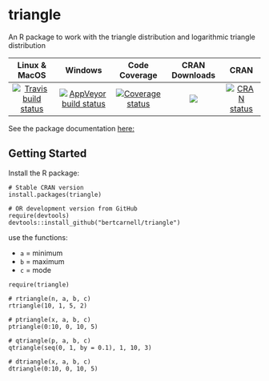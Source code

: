 # triangle
An R package to work with the triangle distribution and logarithmic triangle distribution

|Linux & MacOS|Windows|Code Coverage|CRAN Downloads|CRAN|
|:---:|:---:|:---:|:---:|:---:|
|[![Travis build status](https://travis-ci.org/bertcarnell/triangle.svg?branch=master)](https://travis-ci.org/bertcarnell/triangle)|[![AppVeyor build status](https://ci.appveyor.com/api/projects/status/github/bertcarnell/triangle?branch=master&svg=true)](https://ci.appveyor.com/project/bertcarnell/triangle)|[![Coverage status](https://codecov.io/gh/bertcarnell/triangle/branch/master/graph/badge.svg)](https://codecov.io/github/bertcarnell/triangle?branch=master)|[![](https://cranlogs.r-pkg.org/badges/triangle)](https://cran.r-project.org/package=triangle)|[![CRAN status](https://www.r-pkg.org/badges/version/triangle)](https://cran.r-project.org/package=triangle)|

See the package documentation [here:](https://bertcarnell.github.io/triangle/)

## Getting Started

Install the R package:

```
# Stable CRAN version
install.packages(triangle)

# OR development version from GitHub
require(devtools)
devtools::install_github("bertcarnell/triangle")
```

use the functions:

- `a` = minimum
- `b` = maximum
- `c` = mode

```
require(triangle)

# rtriangle(n, a, b, c)
rtriangle(10, 1, 5, 2)

# ptriangle(x, a, b, c)
ptriangle(0:10, 0, 10, 5)

# qtriangle(p, a, b, c)
qtriangle(seq(0, 1, by = 0.1), 1, 10, 3)

# dtriangle(x, a, b, c)
dtriangle(0:10, 0, 10, 5)

```
